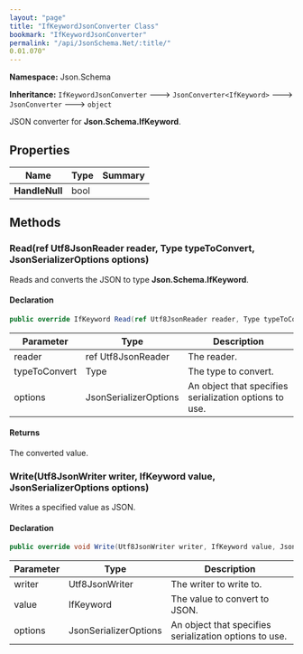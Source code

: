 ```yaml
---
layout: "page"
title: "IfKeywordJsonConverter Class"
bookmark: "IfKeywordJsonConverter"
permalink: "/api/JsonSchema.Net/:title/"
0.01.070"
---
```

**Namespace:** Json.Schema

**Inheritance:**
`IfKeywordJsonConverter`
 🡒 
`JsonConverter<IfKeyword>`
 🡒 
`JsonConverter`
 🡒 
`object`

JSON converter for **Json.Schema.IfKeyword**.

## Properties

| Name | Type | Summary |
|---|---|---|
| **HandleNull** | bool |  |

## Methods

### Read(ref Utf8JsonReader reader, Type typeToConvert, JsonSerializerOptions options)

Reads and converts the JSON to type **Json.Schema.IfKeyword**.

#### Declaration

```c#
public override IfKeyword Read(ref Utf8JsonReader reader, Type typeToConvert, JsonSerializerOptions options)
```

| Parameter | Type | Description |
|---|---|---|
| reader | ref Utf8JsonReader | The reader. |
| typeToConvert | Type | The type to convert. |
| options | JsonSerializerOptions | An object that specifies serialization options to use. |


#### Returns

The converted value.

### Write(Utf8JsonWriter writer, IfKeyword value, JsonSerializerOptions options)

Writes a specified value as JSON.

#### Declaration

```c#
public override void Write(Utf8JsonWriter writer, IfKeyword value, JsonSerializerOptions options)
```

| Parameter | Type | Description |
|---|---|---|
| writer | Utf8JsonWriter | The writer to write to. |
| value | IfKeyword | The value to convert to JSON. |
| options | JsonSerializerOptions | An object that specifies serialization options to use. |


